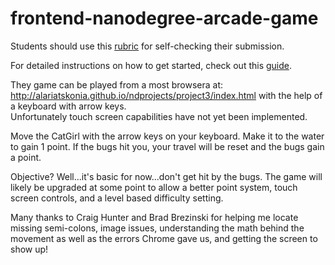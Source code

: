 frontend-nanodegree-arcade-game
===============================

Students should use this [rubric](https://www.udacity.com/course/viewer/#!/c-nd001/l-2696458597/m-2687128535) for self-checking their submission.

For detailed instructions on how to get started, check out this [guide](https://docs.google.com/document/d/1v01aScPjSWCCWQLIpFqvg3-vXLH2e8_SZQKC8jNO0Dc/pub?embedded=true).

They game can be played from a most browsera at: http://alariatskonia.github.io/ndprojects/project3/index.html with the help of a keyboard with arrow keys.  
Unfortunately touch screen capabilities have not yet been implemented.

Move the CatGirl with the arrow keys on your keyboard.
Make it to the water to gain 1 point.  If the bugs hit you, your travel will be reset and the bugs gain a point.

Objective?  Well...it's basic for now...don't get hit by the bugs.
The game will likely be upgraded at some point to allow a better point system, touch screen controls, and a level based difficulty setting.

Many thanks to Craig Hunter and Brad Brezinski for helping me locate missing semi-colons, image issues, understanding the math behind the movement as well as the errors Chrome gave us, and getting the screen to show up!